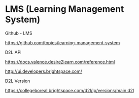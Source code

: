 # LMS (Learning Management System)

Github - LMS

https://github.com/topics/learning-management-system

D2L API

https://docs.valence.desire2learn.com/reference.html

http://ui.developers.brightspace.com/

D2L Version

https://collegeboreal.brightspace.com/d2l/lp/versions/main.d2l
